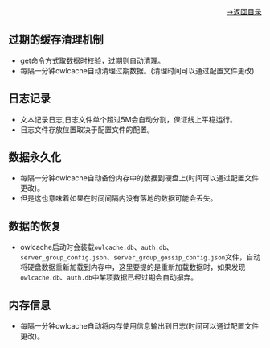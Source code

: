 [<p align="right">->返回目录</p>](0.directory.md)  

## 过期的缓存清理机制
* get命令方式取数据时校验，过期则自动清理。
* 每隔一分钟owlcache自动清理过期数据。(清理时间可以通过配置文件更改)

## 日志记录
* 文本记录日志,日志文件单个超过5M会自动分割，保证线上平稳运行。  
* 日志文件存放位置取决于配置文件的配置。

## 数据永久化
* 每隔一分钟owlcache自动备份内存中的数据到硬盘上(时间可以通过配置文件更改)。
* 但是这也意味着如果在时间间隔内没有落地的数据可能会丢失。

## 数据的恢复
* owlcache启动时会装载`owlcache.db`、`auth.db`、`server_group_config.json`、`server_group_gossip_config.json`文件，自动将硬盘数据重新加载到内存中，这里要提的是重新加载数据时，如果发现`owlcache.db`、`auth.db`中某项数据已经过期会自动摒弃。

## 内存信息
* 每隔一分钟owlcache自动将内存使用信息输出到日志(时间可以通过配置文件更改)。